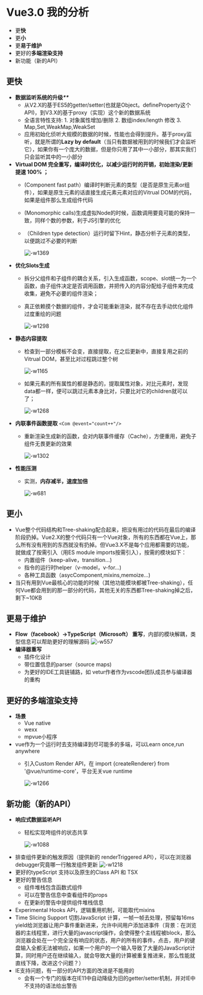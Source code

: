 # Vue3.0 我的分析

* 更**快**
* 更**小**
* 更**易于维护**
* 更好的**多端渲染支持**
* 新功能（新的API）

## 更**快**

* **数据监听系统的升级**_**\*\***_
  * 从V2.X的基于ES5的getter/setter\(也就是Object。defineProperty这个API\)，到V3.X的基于proxy（实现）这个新的数据系统
  * 全语言特性支持: 1. 对象属性增加/删除 2. 数组index/length 修改 3. Map,Set,WeakMap,WeakSet
  * 应用初始化侦听大规模的数据的时候，性能也会得到提升。基于proxy监听，就是所谓的**Lazy by default**（当只有数据被用到的时候我们才会监听它），如果你有一个庞大的数据，但是你只用了其中一小部分，那其实我们只会监听其中的一小部分
* **Virtual DOM 完全重写，编译时优化，以减少运行时的开销，初始渲染/更新提速 100% ；**
  * \(Component fast path）编译时判断元素的类型（是否是原生元素or组件），如果是原生元素的话直接生成元素元素对应的Vitrual DOM的代码，如果是组件那么生成组件代码
  * \(Monomorphic calls\)生成虚拟Node的时候，函数调用要竟可能的保持一致，同样个数的参数，利于JS引擎的优化
  * （Children type detection）运行时留下Hint，静态分析子元素的类型，以便跳过不必要的判断

    ![-w1369](../.gitbook/assets/15466964219026.jpg)
* **优化Slots生成**
  * 拆分父组件和子组件的耦合关系，引入生成函数，scope、slot统一为一个函数，由子组件决定是否调用函数，并把传入的内容分配给子组件来完成收集，避免不必要的组件渲染；
  * 真正依赖摸个数据的组件，才会可能重新渲染，就不存在去手动优化组件过度重绘的问题

    ![-w1298](../.gitbook/assets/15467749626441.jpg)
* **静态内容提取**
  * 检查到一部分模板不会变，直接提取，在之后更新中，直接复用之前的Vitrual DOM，甚至比对过程跳过整个树 

    ![-w1165](../.gitbook/assets/15467749912434.jpg)

  * 如果元素的所有属性的都是静态的，提取属性对象，对比元素时，发现data都一样，便可以跳过元素本身比对，只要比对它的children就可以了；

    ![-w1268](../.gitbook/assets/15467750422474.jpg)
* **内联事件函数提取** `<Com @event="count++"/>`
  * 重新渲染生成新的函数，会对内联事件缓存（Cache），方便重用，避免子组件无畏更新的效果

    ![-w1302](../.gitbook/assets/15467750993057.jpg)
* **性能压测**
  * 实测，**内存减半，速度加倍**

    ![-w681](../.gitbook/assets/15467842062672.jpg)

## 更**小**

* Vue整个代码结构和Tree-shaking配合起来，把没有用过的代码在最后的编译阶段扔掉。Vue2.X的整个代码只有一个Vue对象，所有的东西都在Vue上，那么所有没有用到的东西就没有扔掉。但Vue3.X不是每个应用都需要的功能，就做成了按需引入（用ES module imports按需引入），按需的模块如下：
  * 内置组件（keep-alive，transition...\)
  * 指令的运行时helper（v-model，v-for...\)
  * 各种工具函数（asycComponent,mixins,memoize...\)
* 当只有用到Vue最核心的功能的时候（其他功能模块都被Tree-shaking），任何Vue都会用到的那一部分的代码，其他无关的东西都Tree-shaking掉之后，剩下~10KB 

## 更**易于维护**

* **Flow（facebook）-&gt;TypeScript（Microsoft） 重写**，内部的模块解耦，类型信息可以帮助更好的理解源码 ![-w557](../.gitbook/assets/15467800167462.jpg)
* **编译器重写**
  * 插件化设计
  * 带位置信息的parser（source maps\)
  * 为更好的IDE工具链铺路，如 vetur作者作为vscode团队成员参与编译器的重构

## 更好的**多端渲染支持**

* **场景**
  * Vue native
  * wexx
  * mpvue小程序
* vue作为一个运行时去支持编译到尽可能多的多端，可以Learn once,run anywhere
  * 引入Custom Render API，在 import {createRenderer} from '@vue/runtime-core'，平台无关vue runtime

    ![-w1266](../.gitbook/assets/15467812232804.jpg)

## 新功能（新的API）

* **响应式数据监听API**
  * 轻松实现垮组件的状态共享

    ![-w1088](../.gitbook/assets/15467815920125.jpg)
* 排查组件更新的触发原因（提供新的 renderTriggered API），可以在浏览器debugger究竟哪一行触发组件更新 ![-w1218](../.gitbook/assets/15467817113261.jpg)
* 更好的typeScript 支持以及原生的Class API 和 TSX
* 更好的警告信息
  * 组件堆栈包含函数式组件
  * 可以在警告信息中查看组件的props
  * 在更新的警告中提供组件堆栈信息
* Experimental Hooks API，逻辑重用机制，可能取代mixins
* Time Slicing Support 切割JavaScript 计算，一帧一帧去处理，预留每16ms yield给浏览器让用户事件重新进来，允许中间用户添加进事件（背景：在浏览器的主线程里，进行大量的javascript操作，会使得整个主线程被block，那么浏览器会处在一个完全没有响应的状态，用户的所有的事件，点击，用户的键盘输入全都无法被响应，如果一个用户的一个输入导致了大量的JavaScript计算，同时用户还在继续输入，就会导致大量的计算被重复推进来，那么性能就直线下降，改进这个问题？）
* IE支持问题，有一部分的API方面的改进是不能用的
  * 会有一个专门的版本在IE11中自动降级为旧的getter/setter机制，并对IE中不支持的语法给出警告

